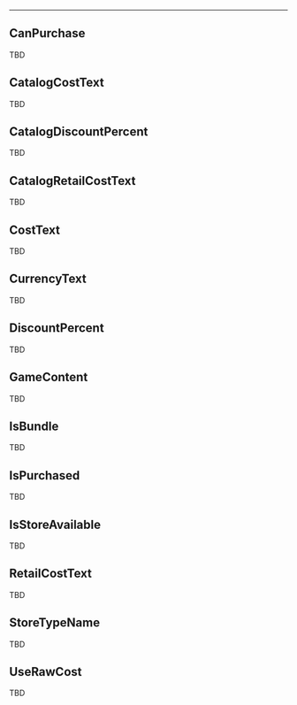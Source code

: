 ___

## CanPurchase

TBD

## CatalogCostText

TBD

## CatalogDiscountPercent

TBD

## CatalogRetailCostText

TBD

## CostText

TBD

## CurrencyText

TBD

## DiscountPercent

TBD

## GameContent

TBD

## IsBundle

TBD

## IsPurchased

TBD

## IsStoreAvailable

TBD

## RetailCostText

TBD

## StoreTypeName

TBD

## UseRawCost

TBD
